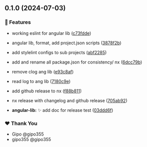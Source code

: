 ## 0.1.0 (2024-07-03)


### 🚀 Features

- working eslint for angular lib ([c73fdde](https://github.com/gipo355/angular-tomcat-gradle-monorepo/commit/c73fdde))

- angular lib, format, add project.json scripts ([3878f2b](https://github.com/gipo355/angular-tomcat-gradle-monorepo/commit/3878f2b))

- add stylelint configs to sub projects ([abf2285](https://github.com/gipo355/angular-tomcat-gradle-monorepo/commit/abf2285))

- add and rename all package.json for consistency/ nx ([6dcc79b](https://github.com/gipo355/angular-tomcat-gradle-monorepo/commit/6dcc79b))

- remove clog ang lib ([e93c8af](https://github.com/gipo355/angular-tomcat-gradle-monorepo/commit/e93c8af))

- read log to ang lib ([7180c9e](https://github.com/gipo355/angular-tomcat-gradle-monorepo/commit/7180c9e))

- add github release to nx ([f88b811](https://github.com/gipo355/angular-tomcat-gradle-monorepo/commit/f88b811))

- nx release with changelog and github release ([705ab92](https://github.com/gipo355/angular-tomcat-gradle-monorepo/commit/705ab92))

- **angular-lib:** :sparkles: add doc for release test ([03ddd6f](https://github.com/gipo355/angular-tomcat-gradle-monorepo/commit/03ddd6f))


### ❤️  Thank You

- Gipo @gipo355
- gipo355 @gipo355
